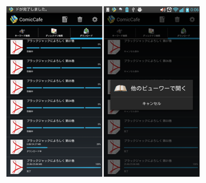 <img src='https://raw.githubusercontent.com/burton999dev/ComicCafeHelp/master/images/ja/client/Download.png' width='250px'/>
<img src='https://raw.githubusercontent.com/burton999dev/ComicCafeHelp/master/images/ja/client/Download2.png' width='250px'/>
